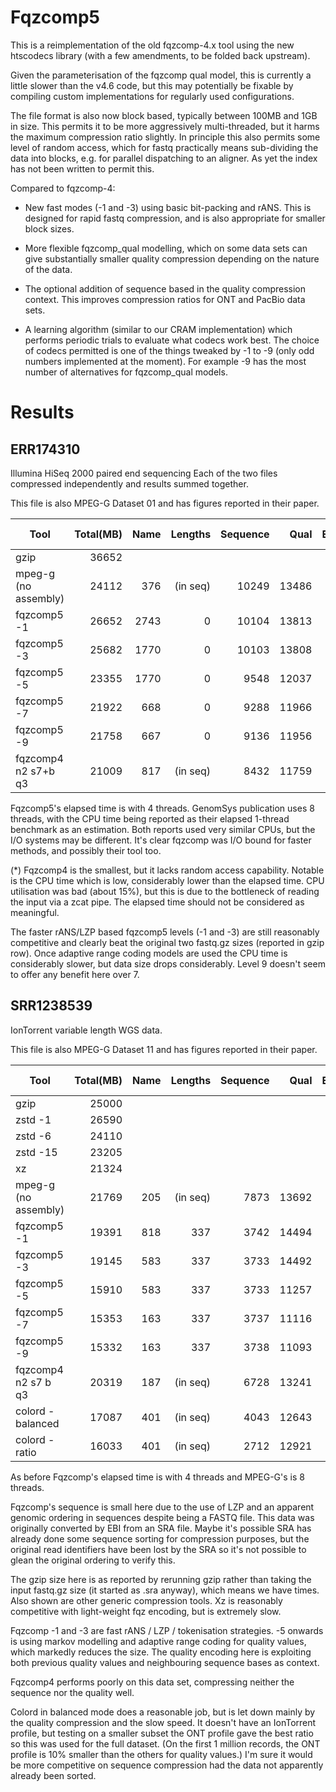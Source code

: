 Fqzcomp5
========

This is a reimplementation of the old fqzcomp-4.x tool using the new
htscodecs library (with a few amendments, to be folded back upstream).

Given the parameterisation of the fqzcomp qual model, this is
currently a little slower than the v4.6 code, but this may potentially
be fixable by compiling custom implementations for regularly used
configurations.

The file format is also now block based, typically between 100MB and
1GB in size.  This permits it to be more aggressively multi-threaded,
but it harms the maximum compression ratio slightly.  In principle
this also permits some level of random access, which for fastq
practically means sub-dividing the data into blocks, e.g. for
parallel dispatching to an aligner.  As yet the index has not been
written to permit this.

Compared to fqzcomp-4:

- New fast modes (-1 and -3) using basic bit-packing and rANS.  This
  is designed for rapid fastq compression, and is also appropriate for
  smaller block sizes.

- More flexible fqzcomp_qual modelling, which on some data sets can
  give substantially smaller quality compression depending on the
  nature of the data.

- The optional addition of sequence based in the quality compression
  context.  This improves compression ratios for ONT and PacBio data
  sets.

- A learning algorithm (similar to our CRAM implementation) which
  performs periodic trials to evaluate what codecs work best.  The
  choice of codecs permitted is one of the things tweaked by -1 to -9
  (only odd numbers implemented at the moment).  For example -9 has
  the most number of alternatives for fqzcomp_qual models.

Results
=======

ERR174310
---------

Illumina HiSeq 2000 paired end sequencing
Each of the two files compressed independently and results summed together.

This file is also MPEG-G Dataset 01 and has figures reported in their
paper.

| Tool                 | Total(MB)  | Name | Lengths  | Sequence | Qual  |  Elapsed(s) | CPU (s) |
| -------------------- | ---------: | ---: | -------: | -------: | ----: | ----------: | ------: |
| gzip                 |      36652 |      |          |          |       |             |         |
| mpeg-g (no assembly) |      24112 |  376 | (in seq) |    10249 | 13486 |        1193 |    6166 |
| fqzcomp5 -1          |      26652 | 2743 |        0 |    10104 | 13813 |         904 |    1145 |
| fqzcomp5 -3          |      25682 | 1770 |        0 |    10103 | 13808 |        1111 |    1600 |
| fqzcomp5 -5          |      23355 | 1770 |        0 |     9548 | 12037 |        1542 |    5472 |
| fqzcomp5 -7          |      21922 |  668 |        0 |     9288 | 11966 |        2009 |    6576 |
| fqzcomp5 -9          |      21758 |  667 |        0 |     9136 | 11956 |        2435 |    8567 |
| fqzcomp4 n2 s7+b q3  |      21009 |  817 | (in seq) |     8432 | 11759 |     (*)5108 |    813  |


Fqzcomp5's elapsed time is with 4 threads.  GenomSys publication uses 8
threads, with the CPU time being reported as their elapsed 1-thread
benchmark as an estimation.  Both reports used very similar CPUs, but
the I/O systems may be different.  It's clear fqzcomp was I/O bound
for faster methods, and possibly their tool too.

(*) Fqzcomp4 is the smallest, but it lacks random access capability.
Notable is the CPU time which is low, considerably lower than the
elapsed time.  CPU utilisation was bad (about 15%), but this is due to
the bottleneck of reading the input via a zcat pipe.  The elapsed time
should not be considered as meaningful.

The faster rANS/LZP based fqzcomp5 levels (-1 and -3) are still
reasonably competitive and clearly beat the original two fastq.gz
sizes (reported in gzip row).  Once adaptive range coding models are
used the CPU time is considerably slower, but data size drops
considerably.  Level 9 doesn't seem to offer any benefit here over 7.


SRR1238539
----------

IonTorrent variable length WGS data.

This file is also MPEG-G Dataset 11 and has figures reported in their
paper.


| Tool                 | Total(MB)  | Name | Lengths  | Sequence | Qual  |  Elapsed(s) | CPU (s) |
| -------------------- | ---------: | ---: | -------: | -------: | ----: | ----------: | ------: |
| gzip                 |      25000 |      |          |          |       |             |    5608 |
| zstd -1              |      26590 |      |          |          |       |             |    2338 |
| zstd -6              |      24110 |      |          |          |       |             |    3120 |
| zstd -15             |      23205 |      |          |          |       |             |   25038 |
| xz                   |      21324 |      |          |          |       |             |   57910 |
| mpeg-g (no assembly) |      21769 |  205 | (in seq) |     7873 | 13692 |         960 |    5982 |
| fqzcomp5 -1          |      19391 |  818 |      337 |     3742 | 14494 |         378 |     748 |
| fqzcomp5 -3          |      19145 |  583 |      337 |     3733 | 14492 |         441 |     941 |
| fqzcomp5 -5          |      15910 |  583 |      337 |     3733 | 11257 |         713 |    2978 |
| fqzcomp5 -7          |      15353 |  163 |      337 |     3737 | 11116 |         998 |    3484 |
| fqzcomp5 -9          |      15332 |  163 |      337 |     3738 | 11093 |        1063 |    3673 |
| fqzcomp4 n2 s7 b q3  |      20319 |  187 | (in seq) |     6728 | 13241 |        2075 |    3305 |
| colord -balanced     |      17087 |  401 | (in seq) |     4043 | 12643 |        5480 |   23461 |
| colord -ratio        |      16033 |  401 | (in seq) |     2712 | 12921 |       10642 |   37808

As before Fqzcomp's elapsed time is with 4 threads and MPEG-G's is 8 threads.

Fqzcomp's sequence is small here due to the use of LZP and an apparent
genomic ordering in sequences despite being a FASTQ file.  This data
was originally converted by EBI from an SRA file.  Maybe it's possible
SRA has already done some sequence sorting for compression purposes,
but the original read identifiers have been lost by the SRA so it's
not possible to glean the original ordering to verify this.

The gzip size here is as reported by rerunning gzip rather than taking
the input fastq.gz size (it started as .sra anyway), which means we
have times.  Also shown are other generic compression tools.  Xz is
reasonably competitive with light-weight fqz encoding, but is
extremely slow.

Fqzcomp -1 and -3 are fast rANS / LZP / tokenisation strategies.  -5
onwards is using markov modelling and adaptive range coding for
quality values, which markedly reduces the size.  The quality encoding
here is exploiting both previous quality values and neighbouring
sequence bases as context.

Fqzcomp4 performs poorly on this data set, compressing neither the
sequence nor the quality well.

Colord in balanced mode does a reasonable job, but is let down mainly
by the quality compression and the slow speed.  It doesn't have an
IonTorrent profile, but testing on a smaller subset the ONT profile
gave the best ratio so this was used for the full dataset. (On the
first 1 million records, the ONT profile is 10% smaller than the
others for quality values.)  I'm sure it would be more competitive on
sequence compression had the data not apparently already been sorted.

